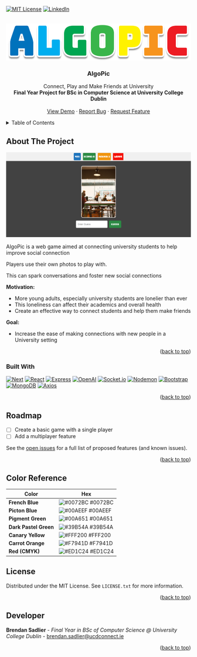 <a name="readme-top"></a>

<!-- Project Shields --->
[![MIT License][license-shield]][license-url]
[![LinkedIn][linkedin-shield]][linkedin-url]

<!-- PROJECT LOGO -->
<br />
<div align="center">
  <a href="https://csgitlab.ucd.ie/brendan-sadlier/fyp_algopic">
    <img src="/images/AlgoPic.png" alt="Logo" height="100">
  </a>

  <h3 align="center">AlgoPic</h3>

  <p align="center">
    Connect, Play and Make Friends at University
    <br />
    <strong>Final Year Project for BSc in Computer Science at University College Dublin</strong>
    <br />
    <br />
    <a href="https://csgitlab.ucd.ie/brendan-sadlier/fyp_algopic">View Demo</a>
    ·
    <a href="https://csgitlab.ucd.ie/brendan-sadlier/fyp_algopic/-/issues">Report Bug</a>
    ·
    <a href="https://csgitlab.ucd.ie/brendan-sadlier/fyp_algopic/-/issues">Request Feature</a>
  </p>
</div>

<!-- TABLE OF CONTENTS -->
<details>
  <summary>Table of Contents</summary>
  <ol>
    <li>
      <a href="#about-the-project">About The Project</a>
      <ul>
        <li><a href="#built-with">Built With</a></li>
      </ul>
    </li>
    <li>
      <a href="#getting-started">Getting Started</a>
      <ul>
        <li><a href="#prerequisites">Prerequisites</a></li>
        <li><a href="#installation">Installation</a></li>
      </ul>
    </li>
    <li><a href="#usage">Usage</a></li>
    <li><a href="#roadmap">Roadmap</a></li>
    <li><a href=#color-ref>Color Reference</a></li>
    <li><a href="#contributing">Contributing</a></li>
    <li><a href="#license">License</a></li>
    <li><a href="#contact">Contact</a></li>
    <li><a href="#acknowledgments">Acknowledgments</a></li>
  </ol>
</details>

<!-- ABOUT THE PROJECT -->
## About The Project

[![Product Name Screen Shot][product-screenshot]](#readme-top)

AlgoPic is a web game aimed at connecting university students to help improve social connection

Players use their own photos to play with. 

This can spark conversations and foster new social connections

**Motivation:**
* More young adults, especially university students are lonelier than ever
* This loneliness can affect their academics and overall health 
* Create an effective way to connect students and help them make friends

**Goal:**
* Increase the ease of making connections with new people in a University setting

<p align="right">(<a href="#readme-top">back to top</a>)</p>

### Built With

[![Next][Node.js]][Node-url]
[![React][React.js]][React-url]
[![Express][Express.js]][Express-url]
[![OpenAI][OpenAI]][OpenAI-url]
[![Socket.io][Socket.io]][Socket.io-url]
[![Nodemon][Nodemon]][Nodemon-url]
[![Bootstrap][Bootstrap]][Bootstrap-url]
[![MongoDB][MongoDB]][MongoDB-url]
[![Axios][Axios]][Axios-url]
  
<p align="right">(<a href="#readme-top">back to top</a>)</p>

<!-- ROADMAP -->
## Roadmap

- [ ] Create a basic game with a single player
- [ ] Add a multiplayer feature

See the [open issues](https://csgitlab.ucd.ie/brendan-sadlier/fyp_algopic/-/issues) for a full list of proposed features (and known issues).

<p align="right">(<a href="#readme-top">back to top</a>)</p>

<!-- COLOR PALETTE -->

## Color Reference

| Color             | Hex                                                                |
| ----------------- | ------------------------------------------------------------------ |
| **French Blue** | ![#0072BC](https://via.placeholder.com/10/0072BC?text=+) #0072BC |
| **Picton Blue** | ![#00AEEF](https://via.placeholder.com/10/00AEEF?text=+) #00AEEF |
| **Pigment Green** | ![#00A651](https://via.placeholder.com/10/00A651?text=+) #00A651 |
| **Dark Pastel Green** | ![#39B54A](https://via.placeholder.com/10/39B54A?text=+) #39B54A |
| **Canary Yellow** | ![#FFF200](https://via.placeholder.com/10/FFF200?text=+) #FFF200 |
| **Carrot Orange** | ![#F7941D](https://via.placeholder.com/10/F7941D?text=+) #F7941D |
| **Red (CMYK)** | ![#ED1C24](https://via.placeholder.com/10/ED1C24?text=+) #ED1C24 |


<!-- LICENSE -->
## License

Distributed under the MIT License. See `LICENSE.txt` for more information.

<p align="right">(<a href="#readme-top">back to top</a>)</p>



<!-- CONTACT -->
## Developer

**Brendan Sadlier** - *Final Year in BSc of Computer Science @ University College Dublin* - brendan.sadlier@ucdconnect.ie

<p align="right">(<a href="#readme-top">back to top</a>)</p>


<!-- MARKDOWN LINKS & IMAGES --->
[license-shield]: https://img.shields.io/github/license/othneildrew/Best-README-Template.svg?style=for-the-badge
[license-url]: https://csgitlab.ucd.ie/brendan-sadlier/fyp_algopic/blob/master/LICENSE.txt
[linkedin-shield]: https://img.shields.io/badge/-LinkedIn-black.svg?style=for-the-badge&logo=linkedin&colorB=0A66C2
[linkedin-url]: https://www.linkedin.com/in/brendan-sadlier-24672823a
[product-screenshot]: /images/GameScreenshot.png
[Node.js]: https://img.shields.io/badge/node.js-339933?style=for-the-badge&logo=nextdotjs&logoColor=white
[Node-url]: https://nodejs.org/en
[React.js]: https://img.shields.io/badge/React-20232A?style=for-the-badge&logo=react&logoColor=61DAFB
[React-url]: https://reactjs.org/
[Express.js]: https://img.shields.io/badge/express-000000?style=for-the-badge&logo=express&logoColor=white
[Express-url]: https://expressjs.com/
[OpenAI]: https://img.shields.io/badge/OpenAI-412991?style=for-the-badge&logo=openai&logoColor=white
[OpenAI-url]: https://openai.com/
[Socket.io]: https://img.shields.io/badge/Socket.io-010101?style=for-the-badge&logo=socketdotio&logoColor=white
[Socket.io-url]: https://socket.io/
[Nodemon]: https://img.shields.io/badge/Nodemon-76D04B?style=for-the-badge&logo=nodemon&logoColor=white
[Nodemon-url]: https://nodemon.io/
[Bootstrap]: https://img.shields.io/badge/Bootstrap-7952B3?style=for-the-badge&logo=bootstrap&logoColor=white
[Bootstrap-url]: https://getbootstrap.com/
[MongoDB]: https://img.shields.io/badge/mongodb-47A248?style=for-the-badge&logo=mongodb&logoColor=white
[MongoDB-url]: https://www.mongodb.com/
[Axios]: https://img.shields.io/badge/axios-5A29E4?style=for-the-badge&logo=axios&logoColor=white
[Axios-url]: https://axios-http.com/